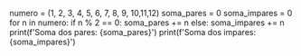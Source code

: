 numero = (1, 2, 3, 4, 5, 6, 7, 8, 9, 10,11,12)
soma_pares = 0
soma_impares = 0
for n in numero:
    if n % 2 == 0:
        soma_pares += n
    else:
        soma_impares += n
print(f'Soma dos pares: {soma_pares}')
print(f'Soma dos impares: {soma_impares}')
